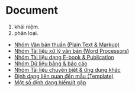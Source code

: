 # Document


1. khái niệm.
2. phân loại.
  + [Nhóm Văn bản thuần (Plain Text & Markup)]()
  + [Nhóm Tài liệu xử lý văn bản (Word Processors)]()
  + [Nhóm Tài liệu dạng E-book & Publication]()
  + [Nhóm Dữ liệu bảng & báo cáo]()
  + [Nhóm Tài liệu chuyên biệt & ứng dụng khác]()
  + [Định dạng liên quan đến mẫu (Template)]()
  + [Một số định dạng hiếm/ít gặp]()
